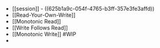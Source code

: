 - [[session]] - ((625b1a9c-054f-4765-b3ff-357e3fe3affd))
- [[Read-Your-Own-Write]]
- [[Monotonic Read]]
- [[Write Follows Read]]
- [[Monotonic Write]] #WIP
-